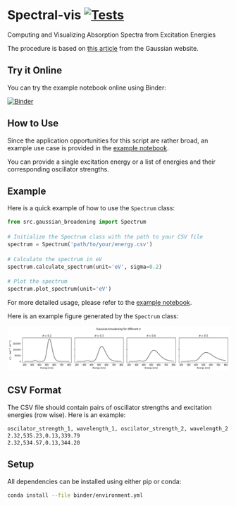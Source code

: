 # Spectral-vis [![Tests](https://github.com/tobias-fritz/Spectral-vis/actions/workflows/python-package-conda.yml/badge.svg)](https://github.com/tobias-fritz/Spectral-vis/actions/workflows/python-package-conda.yml)

Computing and Visualizing Absorption Spectra from Excitation Energies

The procedure is based on [this article](http://gaussian.com/uvvisplot/) from the Gaussian website.

## Try it Online

You can try the example notebook online using Binder:

[![Binder](https://mybinder.org/badge_logo.svg)](https://mybinder.org/v2/gh/tobias-fritz/Spectral-vis/HEAD)


## How to Use

Since the application opportunities for this script are rather broad, an example use case is provided in the [example notebook](./example/example.ipynb).

You can provide a single excitation energy or a list of energies and their corresponding oscillator strengths.

## Example

Here is a quick example of how to use the `Spectrum` class:

```python
from src.gaussian_broadening import Spectrum

# Initialize the Spectrum class with the path to your CSV file
spectrum = Spectrum('path/to/your/energy.csv')

# Calculate the spectrum in eV
spectrum.calculate_spectrum(unit='eV', sigma=0.2)

# Plot the spectrum
spectrum.plot_spectrum(unit='eV')
```

For more detailed usage, please refer to the [example notebook](./example/example.ipynb).

Here is an example figure generated by the `Spectrum` class:

![Example Figure](./example/example_figure.png)

## CSV Format

The CSV file should contain pairs of oscillator strengths and excitation energies (row wise). Here is an example:

```csv
oscilator_strength_1, wavelength_1, oscilator_strength_2, wavelength_2
2.32,535.23,0.13,339.79 
2.32,534.57,0.13,344.20 
```

## Setup

All dependencies can be installed using either pip or conda:

```sh
conda install --file binder/environment.yml
```

